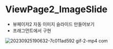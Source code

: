 # ViewPage2_ImageSlide
- 뷰페이저2 자동 이미지 슬라이드 만들어보기
- 프래그먼트에서 구현

![20230925190632-7c011ad592 gif-2-mp4 com](https://github.com/AnMyungwoo94/ViewPage2_ImageSlide/assets/126849689/0911d76d-9b34-4866-a2d5-01d6092b2ac4)
